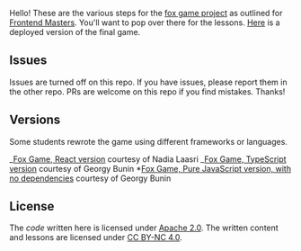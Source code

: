 Hello! These are the various steps for the [fox game project][site] as outlined for [Frontend Masters][fem]. You'll want to pop over there for the lessons. [Here][game] is a deployed version of the final game.

## Issues

Issues are turned off on this repo. If you have issues, please report them in the other repo. PRs are welcome on this repo if you find mistakes. Thanks!

## Versions

Some students rewrote the game using different frameworks or languages.

_[Fox Game, React version](https://github.com/LaasriNadia/fox_app) courtesy of Nadia Laasri
_[Fox Game, TypeScript version](https://github.com/BrkCoder/fox-game/tree/typescript-game-version) courtesy of Georgy Bunin \*[Fox Game, Pure JavaScript version, with no dependencies](https://github.com/BrkCoder/fox-game) courtesy of Georgy Bunin

## License

The _code_ written here is licensed under [Apache 2.0][apache]. The written content and lessons are licensed under [CC BY-NC 4.0][cc].

[fem]: https://frontendmasters.com/
[site]: https://btholt.github.io/project-fox-game-site/
[cc]: https://creativecommons.org/licenses/by-nc/4.0/legalcode
[apache]: https://www.apache.org/licenses/LICENSE-2.0.txt
[game]: https://btholt.github.io/project-files-for-fox-game/
